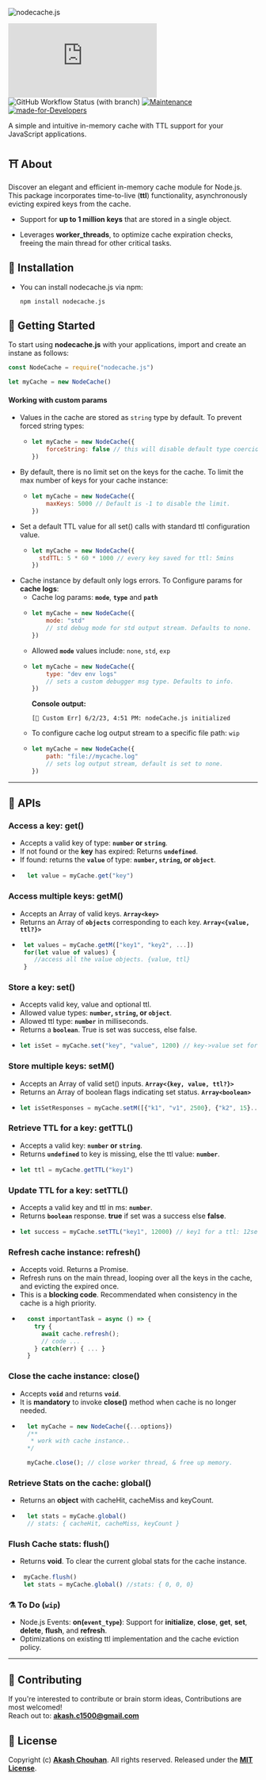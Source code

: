 ![nodecache.js](https://github.com/akashchouhan16/nodeCache.js/assets/56465610/3c72f526-73f2-4528-b01d-d188532b8231)


![Travis Build Status](https://img.shields.io/travis/com/akashchouhan16/nodecache.js?label=Travis+CI+build&color=F2ECAC)
![GitHub Workflow Status (with branch)](https://img.shields.io/github/actions/workflow/status/akashchouhan16/nodeCache.js/package-unit-tests.yml?&label=%20Node.js%20CI)
[![Maintenance](https://img.shields.io/badge/Maintained%3F-Yes-1dbf73.svg)](https://github.com/akashchouhan16/nodeCache.js "nodeCache.js is actively Maintained")
[![made-for-Developers](https://img.shields.io/badge/Made%20for-Developers-238636.svg)](https://github.com/akashchouhan16/nodeCache.js "nodeCache.js")

A simple and intuitive in-memory cache with TTL support for your JavaScript applications.
## ⛩️ About

Discover an elegant and efficient in-memory cache module for Node.js. This package incorporates time-to-live (**ttl**) functionality, asynchronously evicting expired keys from the cache.

- Support for **up to 1 million keys** that are stored in a single object.

- Leverages **worker_threads**, to optimize cache expiration checks, freeing the main thread for other critical tasks.


## 📜 Installation
- You can install nodecache.js via npm:
    ```properties
    npm install nodecache.js
    ```


## 📒 Getting Started

To start using **nodecache.js** with your applications, import and create an instane as follows:
```js
const NodeCache = require("nodecache.js")

let myCache = new NodeCache()
```

#### **Working with custom params**
- Values in the cache are stored as `string` type by default. To prevent forced string types:
  - ```js
    let myCache = new NodeCache({
        forceString: false // this will disable default type coercion.
    }) 
    ```
- By default, there is no limit set on the keys for the cache. To limit the max number of keys for your cache instance:
  - ```js
    let myCache = new NodeCache({
        maxKeys: 5000 // Default is -1 to disable the limit.
    }) 
    ```
- Set a default TTL value for all set() calls with standard ttl configuration value.
  - ```js
    let myCache = new NodeCache({
      stdTTL: 5 * 60 * 1000 // every key saved for ttl: 5mins 
    })
    ```
- Cache instance by default only logs errors. To Configure params for **cache logs**:
  - Cache log params: **`mode`**, **`type`** and **`path`**
  - ```js
    let myCache = new NodeCache({
        mode: "std" 
        // std debug mode for std output stream. Defaults to none.
    })
    ```
  - Allowed **`mode`** values include: `none`, `std`, `exp`
  - ```js
    let myCache = new NodeCache({
        type: "dev env logs" 
        // sets a custom debugger msg type. Defaults to info.
    })
    ```
    **Console output:**
     ```shell
     [🍁 Custom Err] 6/2/23, 4:51 PM: nodeCache.js initialized
     ```
  - To configure cache log output stream to a specific file path: `wip`
  - ```js
    let myCache = new NodeCache({
        path: "file://mycache.log" 
        // sets log output stream, default is set to none.
    })
    ```
---

## 💽 APIs
### Access a key: get()
  - Accepts a valid key of type: **`number` or `string`**.
  - If not found or the **key** has expired: Returns **`undefined`**.
  - If found: returns the **`value`** of type: **`number`, `string`, or `object`**.
  - ```js
      let value = myCache.get("key")
    ``` 
### Access multiple keys: getM()
  - Accepts an Array of valid keys. **`Array<key>`**
  - Returns an Array of **`objects`** corresponding to each key. **`Array<{value, ttl?}>`**
  - ```js
     let values = myCache.getM(["key1", "key2", ...])
     for(let value of values) {
        //access all the value objects. {value, ttl}
     }
    ``` 
### Store a key: set()
  - Accepts valid key, value and optional ttl.
  - Allowed value types: **`number`, `string`, or `object`**.
  - Allowed ttl type: **`number`** in milliseconds.
  - Returns a **`boolean`**. True is set was success, else false.
  - ```js
    let isSet = myCache.set("key", "value", 1200) // key->value set for 1.2s
    ```
### Store multiple keys: setM()
  - Accepts an Array of valid set() inputs. **`Array<{key, value, ttl?}>`**
  - Returns an Array of boolean flags indicating set status. **`Array<boolean>`**
  - ```js
    let isSetResponses = myCache.setM([{"k1", "v1", 2500}, {"k2", 15}...])
    ```

### Retrieve TTL for a key: getTTL()
  - Accepts a valid key: **`number` or `string`**.
  - Returns **`undefined`** to key is missing, else the ttl value: **`number`**.
  - ```js
    let ttl = myCache.getTTL("key1")
    ```
### Update TTL for a key: setTTL()
  - Accepts a valid key and ttl in ms: **`number`**.
  - Returns **`boolean`** response. **true** if set was a success else **false**.
  - ```js
    let success = myCache.setTTL("key1", 12000) // key1 for a ttl: 12sec
    ```
### Refresh cache instance: refresh()
  - Accepts void. Returns a Promise.
  - Refresh runs on the main thread, looping over all the keys in the cache, and evicting the expired once.
  - This is a **blocking code**. Recommendated when consistency in the cache is a high priority.
  - ```js
      const importantTask = async () => {
        try {
          await cache.refresh();
          // code ...
        } catch(err) { ... }
      }
    ```
### Close the cache instance: close()
- Accepts **`void`** and returns **`void`**.
- It is **mandatory** to invoke **close()** method when cache is no longer needed.
- ```js
    let myCache = new NodeCache({...options})
    /** 
     * work with cache instance..
    */

    myCache.close(); // close worker thread, & free up memory.
  ```

### Retrieve Stats on the cache: global()
  - Returns an **object** with cacheHit, cacheMiss and keyCount.
  - ```js
      let stats = myCache.global()
      // stats: { cacheHit, cacheMiss, keyCount }
    ```
### Flush Cache stats: flush()
  - Returns **void**. To clear the current global stats for the cache instance.
  - ```js
     myCache.flush()
     let stats = myCache.global() //stats: { 0, 0, 0}
    ```

### ⚗️ To Do (`wip`)
- Node.js Events: **on(`event_type`)**: Support for **initialize**, **close**,  **get**, **set**, **delete**, **flush**, and **refresh**.
- Optimizations on existing ttl implementation and the cache eviction policy.
---

## 🔖 Contributing
If you're interested to contribute or brain storm ideas, Contributions are most welcomed! </br>
Reach out to: **[akash.c1500@gmail.com](mailto:akash.c1500@gmail.com "Akash's Gmail")**  
## 📜 License
Copyright (c) **[Akash Chouhan](https://github.com/akashchouhan16 "Akash Chouhan")**. All rights reserved. Released under the **[MIT License](https://github.com/akashchouhan16/nodeCache.js/blob/master/LICENSE "nodeCache.js License")**.
